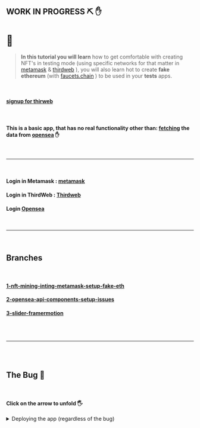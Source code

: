 ## WORK IN PROGRESS ⛏️ ✋

# 🌈

> **In this tutorial you will learn** how to get comfortable with creating NFT's in testing mode (using specific networks for that matter in [metamask](https://metamask.io/) & [thirdweb](https://thirdweb.com/dashboard) ), you will also learn hot to create **fake ethereum** (with [faucets.chain](faucets.chain.link/rinkeby) ) to be used in your **tests** apps.

<br>

#### [signup for thirweb](https://thirdweb.com/start?utm_source=youtube&utm_medium=social&utm_campaign=clever+programmer&utm_id=clever+programmer)

<br>

#### This is a basic app, that has no real functionality other than: <u>fetching</u> the data from [opensea](https://opensea.io/) ✋

<br>

---

<br>

#### Login in Metamask : [metamask](https://metamask.io/)

#### Login in ThirdWeb : [Thirdweb](https://bit.ly/3EJLftx)

#### Login [Opensea](https://testnets.opensea.io/)

 <br>

---

 <br>

## Branches

<br>

#### [1-nft-mining-inting-metamask-setup-fake-eth](https://github.com/nadiamariduena/crypto-punk-clone-react-web3/tree/1-nft-mining-inting-metamask-setup-fake-eth)

#### [2-opensea-api-components-setup-issues](https://github.com/nadiamariduena/crypto-punk-clone-react-web3/tree/2-opensea-api-components-setup-issues)

#### [3-slider-framermotion](https://github.com/nadiamariduena/crypto-punk-clone-react-web3/tree/3-slider-framermotion)

<br>
<br>

---

 <br>
  <br>

## The Bug 🔴

<br>

#### Click on the arrow to unfold 🖐️

<details>
<summary>  Deploying the app (regardless of the bug)</summary>  
   
    
<br>
<br>

- When deploying the app regardless of the bug, **I encountered another problem**, it was impossible to see the components where the 🌟 magic happens.

<br>
<br>

#### the error

```javascript
hardcore-snyder-3fbe84.netlify.app/:1 Access to XMLHttpRequest at 'https://testnets-api.opensea.io/assets?asset_contract_address=0x8Cbb2AE3eB35fB23f2BE1E388Faf6544a9D9fcC8&order_direction=asc&limit=4' from origin 'https://hardcore-snyder-3fbe84.netlify.app' has been blocked by CORS policy: No 'Access-Control-Allow-Origin' header is present on the requested resource.
testnets-api.opensea.io/assets?asset_contract_address=0x8Cbb2AE3eB35fB23f2BE1E388Faf6544a9D9fcC8&order_direction=asc&limit=4:1 Failed to load resource: net::ERR_FAILED
createError.js:16 Uncaught (in promise) Error: Network Error
    at e.exports (main.9cfd9428.js:2)
    at XMLHttpRequest.y.onerror (main.9cfd9428.js:2)
/favicon.ico:1 Failed to load resource: the server responded with a status of 404 ()
```

<br>

#### I must to admit that <u>CORS</u> issues are a pain...

<br>

[<img src="/src/img/cors-issue1.gif"/>]()

<br>

#### So after having spend a couple of hours looking for an answer (for the image bug) i felt discouraged but i also felt like i still had some energy to make a last search, so i started to look for CORS and opensea related articles, but i didnt find anything, just other people having the same issue.

<br>

### Until i found the following articles:

##### 1. [cors on uploaded site only](https://stackoverflow.com/questions/70497930/cors-on-uploaded-site-only)

> CORS blocked your POST request. You need to whitelist your domain (https://mthree.netlify.app) at the server end.

##### Take a look at what actually CORS is https://developer.mozilla.org/en-US/docs/Web/HTTP/CORS

<br>

##### 2. [What is domain whitelisting? How to whitelist a domain?](https://support.chargebee.com/support/solutions/articles/237999-what-is-domain-whitelisting-how-to-whitelist-a-domain-#:~:text=A%20whitelist%20is%20a%20list,pages%20to%20your%20domain%2Fwebsite.)

> A whitelist is a list of domains approved for authorized access to data. In Chargebee a domain would need to be whitelisted if you wish to send secure subscription/payment related information while redirecting from the Chargebee pages to your domain/website.

<br>

### 👾 then when i read this, something came to my mind

When do we need to whitelist a domain?

**Checkout Page V3** - The Chargebee instance object is used to set callbacks for checkout, self-serve portals, and to fetch cart and product data related to checkout.To ensure that you get all callbacks you setup, you would need to whitelist your domain in Chargebee. Here’s more on this.

👾

<br>

#### I remember that when looking for a solution to solve the image issue, i read the documentation to manipulate the api line, without success of course!, but i thought... what if there is just a piece of code missing, what if i dont have to try the whole backend setup to just make the cors error go away?

<br>

- 🔴 I know its maybe wrong to do it in such way, but i sincerely felt exhausted but i had so much curiosity :)

<br>

##### So i read again that part of the documentation [Retrieving events - Testnets](https://docs.opensea.io/reference/retrieving-events-testnets)

- SO I added this:

```javascript
api/v1/
```

<br>

- to this:

```javascript
// before
const openseaData = await axios.get(
  // permalink
  `https://testnets-api.opensea.io/assets?asset_contract_address=0x8Cbb2AE3eB35fB23f2BE1E388Faf6544a9D9fcC8&order_direction=asc&limit=4`
);
//
// after
const openseaData = await axios.get(
  // permalink
  `https://testnets-api.opensea.io/api/v1/assets?asset_contract_address=0x8Cbb2AE3eB35fB23f2BE1E388Faf6544a9D9fcC8&order_direction=asc&limit=4`
);
```

<br>

# 🍨

- You can test it here and enjoy the **image bug**:

##### https://a-rainbow-of-fugly.netlify.app/

<br>

[<img src="/src/img/cors-solution.gif"/>](https://a-rainbow-of-fugly.netlify.app/)

</details>
